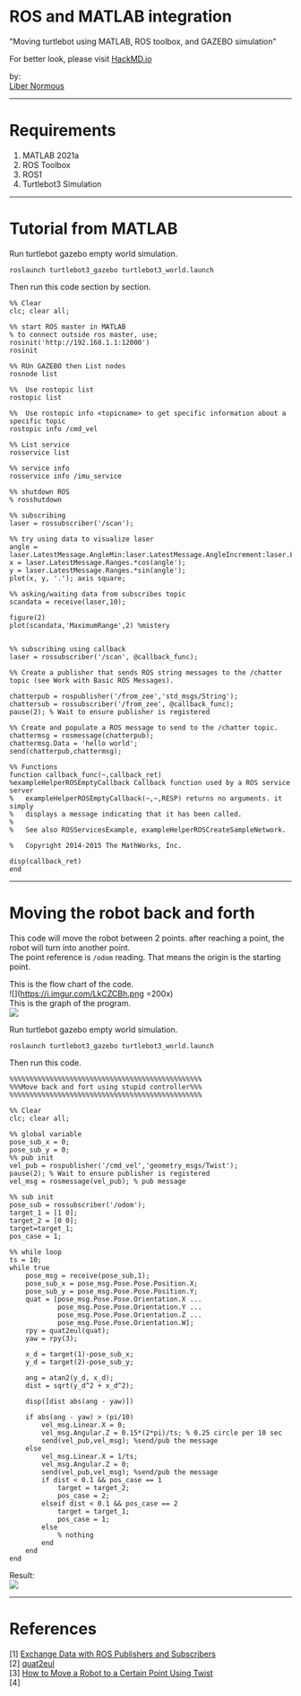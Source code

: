 # ROS and MATLAB integration  

"Moving turtlebot using MATLAB, ROS toolbox, and GAZEBO simulation"  

For better look, please visit [HackMD.io](https://hackmd.io/@libernormous/matlab_ros_turtlebot)  

by:  
[Liber Normous](https://hackmd.io/@libernormous)  

---

# Requirements  

1. MATLAB 2021a  
2. ROS Toolbox  
3. ROS1  
4. Turtlebot3 Simulation  

----

# Tutorial from MATLAB  

Run turtlebot gazebo empty world simulation.  
```bash=
roslaunch turtlebot3_gazebo turtlebot3_world.launch
```
Then run this code section by section.  

 
```c=
%% Clear 
clc; clear all;

%% start ROS master in MATLAB
% to connect outside ros master, use; rosinit('http://192.168.1.1:12000')
rosinit

%% RUn GAZEBO then List nodes
rosnode list

%%  Use rostopic list
rostopic list

%%  Use rostopic info <topicname> to get specific information about a specific topic
rostopic info /cmd_vel   

%% List service
rosservice list

%% service info
rosservice info /imu_service

%% shutdown ROS
% rosshutdown

%% subscribing
laser = rossubscriber('/scan');

%% try using data to visualize laser
angle = laser.LatestMessage.AngleMin:laser.LatestMessage.AngleIncrement:laser.LatestMessage.AngleMax;
x = laser.LatestMessage.Ranges.*cos(angle');
y = laser.LatestMessage.Ranges.*sin(angle');
plot(x, y, '.'); axis square;

%% asking/waiting data from subscribes topic
scandata = receive(laser,10);

figure(2)
plot(scandata,'MaximumRange',2) %mistery


%% subscribing using callback
laser = rossubscriber('/scan', @callback_func);

%% Create a publisher that sends ROS string messages to the /chatter topic (see Work with Basic ROS Messages).

chatterpub = rospublisher('/from_zee','std_msgs/String');
chattersub = rossubscriber('/from_zee', @callback_func);
pause(2); % Wait to ensure publisher is registered

%% Create and populate a ROS message to send to the /chatter topic.
chattermsg = rosmessage(chatterpub);
chattermsg.Data = 'hello world';
send(chatterpub,chattermsg);

%% Functions
function callback_func(~,callback_ret)
%exampleHelperROSEmptyCallback Callback function used by a ROS service server
%   exampleHelperROSEmptyCallback(~,~,RESP) returns no arguments. it simply
%   displays a message indicating that it has been called.
%
%   See also ROSServicesExample, exampleHelperROSCreateSampleNetwork.

%   Copyright 2014-2015 The MathWorks, Inc.

disp(callback_ret)
end

```

---

# Moving the robot back and forth  

This code will move the robot between 2 points. after reaching a point, the robot will turn into another point.  
The point reference is `/odom` reading.  That means the origin is the starting point.  

This is the flow chart of the code.  
![](https://i.imgur.com/LkCZCBh.png =200x)  
This is the graph of the program.  
![](https://i.imgur.com/bEq28hs.png)  

Run turtlebot gazebo empty world simulation.  
```bash=
roslaunch turtlebot3_gazebo turtlebot3_world.launch
```

Then run this code.  
```c=
%%%%%%%%%%%%%%%%%%%%%%%%%%%%%%%%%%%%%%%%%%%%%%%%
%%%Move back and fort using stupid controller%%%
%%%%%%%%%%%%%%%%%%%%%%%%%%%%%%%%%%%%%%%%%%%%%%%%

%% Clear 
clc; clear all;

%% global variable
pose_sub_x = 0;
pose_sub_y = 0;
%% pub init
vel_pub = rospublisher('/cmd_vel','geometry_msgs/Twist');
pause(2); % Wait to ensure publisher is registered
vel_msg = rosmessage(vel_pub); % pub message

%% sub init
pose_sub = rossubscriber('/odom');
target_1 = [1 0];
target_2 = [0 0];
target=target_1;
pos_case = 1;

%% while loop
ts = 10;
while true
    pose_msg = receive(pose_sub,1);
    pose_sub_x = pose_msg.Pose.Pose.Position.X;
    pose_sub_y = pose_msg.Pose.Pose.Position.Y;
    quat = [pose_msg.Pose.Pose.Orientation.X ...
            pose_msg.Pose.Pose.Orientation.Y ...
            pose_msg.Pose.Pose.Orientation.Z ...
            pose_msg.Pose.Pose.Orientation.W];
    rpy = quat2eul(quat);
    yaw = rpy(3);
    
    x_d = target(1)-pose_sub_x;
    y_d = target(2)-pose_sub_y;
    
    ang = atan2(y_d, x_d);
    dist = sqrt(y_d^2 + x_d^2);
    
    disp([dist abs(ang - yaw)])
    
    if abs(ang - yaw) > (pi/10)
        vel_msg.Linear.X = 0;
        vel_msg.Angular.Z = 0.15*(2*pi)/ts; % 0.25 circle per 10 sec
        send(vel_pub,vel_msg); %send/pub the message
    else
        vel_msg.Linear.X = 1/ts;
        vel_msg.Angular.Z = 0;
        send(vel_pub,vel_msg); %send/pub the message
        if dist < 0.1 && pos_case == 1
            target = target_2;
            pos_case = 2;
        elseif dist < 0.1 && pos_case == 2
            target = target_1;
            pos_case = 1;
        else
            % nothing
        end
    end
end

```

Result:  
![](https://i.imgur.com/85dG3qo.png)  



---

# References

[1] [Exchange Data with ROS Publishers and Subscribers](https://www.mathworks.com/help/ros/ug/exchange-data-with-ros-publishers-and-subscribers.html)  
[2] [quat2eul](https://www.mathworks.com/help/robotics/ref/quat2eul.html)  
[3] [How to Move a Robot to a Certain Point Using Twist](https://www.youtube.com/watch?v=eJ4QPrYqMlw)   
[4]  
